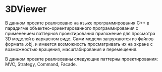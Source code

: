 # 3DViewer

В данном проекте реализовано на языке программирования С++ в парадигме объектно-ориентированного программирования с применением паттернов проектирования приложение для просмотра 3D моделей в каркасном виде. Сами модели загружаются из файлов формата .obj, и имеется возможность просматривать их на экране с возможностью вращения, масштабирования и перемещения.

В данном проекте реализованы следующие паттерны проектирования: MVC, Strategy, Command, Facade.
